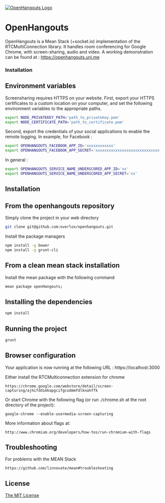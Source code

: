 [![OpenHangouts Logo](https://openhangouts-21450.onmodulus.net/system/assets/img/logo.png)](https://openhangouts.uni.me/)

# OpenHangouts

OpenHangouts is a Mean Stack (+socket.io) implementation of the RTCMultiConnection library.
It handles room conferencing for Google Chrome, with screen-sharing, audio and video.
A working demonstration can be found at :
    https://openhangouts.uni.me

### Installation

Environment variables
-------------

Screensharing requires HTTPS on your website.
First, export your HTTPS certificates to a custom location on your computer, and set the following environment variables to the appropriate paths.

```sh
export NODE_PRIVATEKEY_PATH='path_to_privatekey.pem'
export NODE_CERTIFICATE_PATH='path_to_certificate.pem'
```

Second, export the credentials of your social applications to enable the remote logging.
In example, for Facebook :

```sh
export OPENHANGOUTS_FACEBOOK_APP_ID='xxxxxxxxxxxx'
export OPENHANGOUTS_FACEBOOK_APP_SECRET='xxxxxxxxxxxxxxxxxxxxxxxxxxxxx'
```

In general :

```sh
export OPENHANGOUTS_SERVICE_NAME_UNDERSCORED_APP_ID='xx'
export OPENHANGOUTS_SERVICE_NAME_UNDERSCORED_APP_SECRET='xx'
```


Installation
-------------

From the openhangouts repository
------------
Simply clone the project in your web directory

```sh
git clone git@github.com:overlox/openhangouts.git
```

Install the package managers

```sh
npm install -g bower
npm install -g grunt-cli
```

From a clean mean stack installation
------------
Install the mean package with the following command

```sh
mean package openHangouts;
```


Installing the dependencies
-------------

```sh
npm install
```

Running the project
-------------

```sh
grunt
```

Browser configuration
-------------

Your application is now running at the following URL :
    https://localhost:3000

Either install the RTCMulticonnection extension for chrome

    https://chrome.google.com/webstore/detail/screen-capturing/ajhifddimkapgcifgcodmmfdlknahffk

Or start Chrome with the following flag (or run ./chrome.sh at the root directory of the project):

    google-chrome --enable-usermedia-screen-capturing

More information about flags at:

    http://www.chromium.org/developers/how-tos/run-chromium-with-flags

Troubleshooting
------------

For problems with the MEAN Stack

    https://github.com/linnovate/mean#troubleshooting


## License
[The MIT License](http://opensource.org/licenses/MIT)
